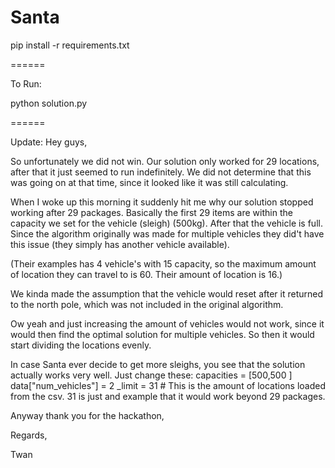 Santa
=====

pip install -r requirements.txt

======

To Run:

python solution.py

======

Update:
Hey guys,

So unfortunately we did not win. Our solution only worked for 29 locations, after that it just seemed to run indefinitely.
We did not determine that this was going on at that time, since it looked like it was still calculating.
 
When I woke up this morning it suddenly hit me why our solution stopped working after 29 packages.
Basically the first 29 items are within the capacity we set for the vehicle (sleigh) (500kg).
After that the vehicle is full. Since the algorithm originally was made for multiple vehicles they did't have this issue (they simply has another vehicle available).

(Their examples has 4 vehicle's with 15 capacity, so the maximum amount of location they can travel to is 60. Their amount of location is 16.)

We kinda made the assumption that the vehicle would reset after it returned to the north pole, which was not included in the original algorithm.

Ow yeah and just increasing the amount of vehicles would not work, since it would then find the optimal solution for multiple vehicles.
So then it would start dividing the locations evenly.

In case Santa ever decide to get more sleighs, you see that the solution actually works very well.
Just change these:
capacities = [500,500 ]
data["num_vehicles"] = 2
_limit = 31 # This is the amount of locations loaded from the csv. 31 is just and example that it would work beyond 29 packages.

Anyway thank you for the hackathon,

Regards,

Twan
